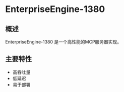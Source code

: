 # EnterpriseEngine-1380

## 概述

EnterpriseEngine-1380 是一个高性能的MCP服务器实现。

## 主要特性

- 高吞吐量
- 低延迟
- 易于部署
